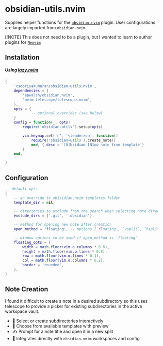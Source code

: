 # obsidian-utils.nvim

Supplies helper functions for the [`obsidian.nvim`](https://github.com/epwalsh/obsidian.nvim) plugin. User configurations are largely imported from `obsidian.nvim`. 

[!NOTE] This does not need to be a plugin, but I wanted to learn to author plugins for [`Neovim`](https://neovim.io/)

## Installation

##### Using [lazy.nvim](https://github.com/folke/lazy.nvim)

```lua
{
    'csooriyakumaran/obsidian-utils.nvim',
    dependencies = {
        'epwalsh/obsidian.nvim',
        'nvim-telescope/telescope.nvim',
    },
    opts = {
            -- optional overrides (see below)
    }
    config = function(_, opts)
        require('obsidian-utils').setup(opts)

        vim.keymap.set('n', '<leader>on', function()
            require('obsidian-utils').create_note()
            end, { desc = '[O]bsidian [N]ew note from template'}
        )
    end,

}
```

## Configuration

```lua
-- default opts
{
    -- an override to obisidian.nvim templates.folder
    template_dir = nil, 

    -- directories to exclude from the search when selecting note directory
    exclude_dirs = {'.git', '.obsidian'},

    -- method for opening new note after creation
    open_method = 'floating', -- options [`floating`, `vsplit`, `hsplit`, `edit`]

    -- window options to be used if open_method is `floating`
    floating_opts = {
        width = math.floor(vim.o.columns * 0.6),
        height = math.floor(vim.o.lines * 0.8),
        row = math.floor(vim.o.lines * 0.1),
        col = math.floor(vim.o.columns * 0.2),
        border = 'rounded',
    },
}
```

## Note Creation

I found it difficult to create a note in a desired subdirectory so this uses telescope to provide a picker for existing subdirectories in the active workspace vault. 

- 📁 Select or create subdirectories interactively
- 🧩 Choose from available templates with preview
- ✍️ Prompt for a note title and open it in a new split
- 🔌 Integrates directly with `obsidian.nvim` workspaces and config
